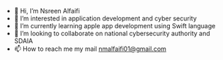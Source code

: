 - 👋 Hi, I’m Nsreen Alfaifi
- 👀 I’m interested in application development and cyber security
- 🌱 I’m currently learning apple app development using Swift language
- 💞️ I’m looking to collaborate on national cybersecurity authority and SDAIA
- 📫 How to reach me my mail nmalfaifi01@gmail.com

<!---
iNSREEN/iNSREEN is a ✨ special ✨ repository because its `README.md` (this file) appears on your GitHub profile.
You can click the Preview link to take a look at your changes.
--->

